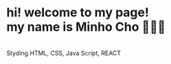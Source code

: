 
<h1> hi! welcome to my page!<br>
my name is Minho Cho 🧑🏻‍💻 </h1>
<br>
Styding HTML, CSS, Java Script, REACT


